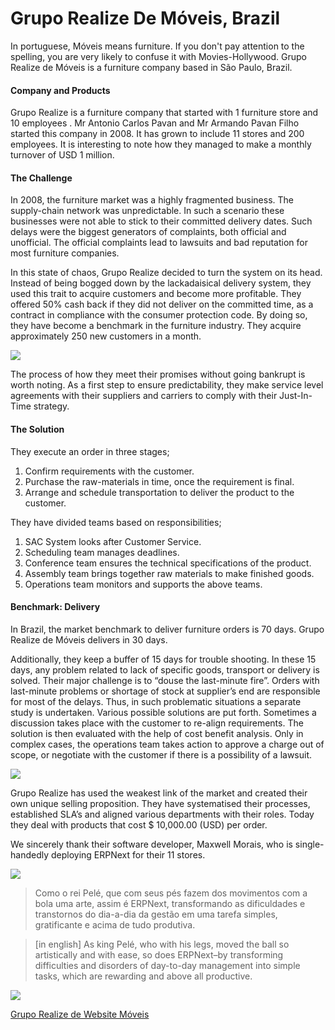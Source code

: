 # Grupo Realize De Móveis, Brazil

In portuguese, Móveis means furniture. If you don't pay attention to the
spelling, you are very likely to confuse it with Movies-Hollywood. Grupo
Realize de Móveis is a furniture company based in São Paulo, Brazil.

#### Company and Products

Grupo Realize is a furniture company that started with 1 furniture store and 10 employees . Mr Antonio Carlos Pavan and Mr Armando Pavan Filho started this company in 2008. It has grown to include 11 stores and 200 employees. It is interesting to note how they managed to make a monthly turnover of USD 1 million.

#### The Challenge

In 2008, the furniture market was a highly fragmented business. The
supply-chain network was unpredictable. In such a scenario these businesses
were not able to stick to their committed delivery dates. Such delays were the
biggest generators of complaints, both official and unofficial. The official
complaints lead to lawsuits and bad reputation for most furniture companies.

In this state of chaos, Grupo Realize decided to turn the system on its head.
Instead of being bogged down by the lackadaisical delivery system, they used
this trait to acquire customers and become more profitable. They offered 50%
cash back if they did not deliver on the committed time, as a contract in
compliance with the consumer protection code. By doing so, they have become a
benchmark in the furniture industry. They acquire approximately 250 new customers in a month.

![](http://frappe.io/files/grupo_kitchen.png)

The process of how they meet their promises without going bankrupt is worth
noting. As a first step to ensure predictability, they make service level
agreements with their suppliers and carriers to comply with their Just-In-Time
strategy.

#### The Solution

They execute an order in three stages;

1. Confirm requirements with the customer. 
1. Purchase the raw-materials in time, once the requirement is final.
1. Arrange and schedule transportation to deliver the product to the customer.

They have divided teams based on responsibilities;

  1. SAC System looks after Customer Service.
  2. Scheduling team manages deadlines.
  3. Conference team ensures the technical specifications of the product.
  4. Assembly team brings together raw materials to make finished goods.
  5. Operations team monitors and supports the above teams.

#### Benchmark: Delivery

In Brazil, the market benchmark to deliver furniture orders is 70 days. Grupo
Realize de Móveis delivers in 30 days.

Additionally, they keep a buffer of 15 days for trouble shooting. In these 15
days, any problem related to lack of specific goods, transport or delivery is
solved. Their major challenge is to “douse the last-minute fire”. Orders with
last-minute problems or shortage of stock at supplier’s end are responsible
for most of the delays. Thus, in such problematic situations a separate study
is undertaken. Various possible solutions are put forth. Sometimes a
discussion takes place with the customer to re-align requirements. The
solution is then evaluated with the help of cost benefit analysis. Only in
complex cases, the operations team takes action to approve a charge out of
scope, or negotiate with the customer if there is a possibility of a lawsuit.

![](http://frappe.io/files/grupo_room.jpg)

Grupo Realize has used the weakest link of the market and created their own
unique selling proposition. They have systematised their processes,
established SLA’s and aligned various departments with their roles. Today they
deal with products that cost $ 10,000.00 (USD) per order.

We sincerely thank their software developer, Maxwell Morais, who is single-
handedly deploying ERPNext for their 11 stores.

![](assets/erpnext_org/images/stories/max_morais.jpg)

> Como o rei Pelé, que com seus pés fazem dos movimentos com a bola uma arte,
assim é ERPNext, transformando as dificuldades e transtornos do dia-a-dia da
gestão em uma tarefa simples, gratificante e acima de tudo produtiva.


> [in english] As king Pelé, who with his legs, moved the ball so artistically
and with ease, so does ERPNext–by transforming difficulties and disorders of
day-to-day management into simple tasks, which are rewarding and above all
productive.

![](http://frappe.io/files/realize_logo.png)

[Grupo Realize de Website Móveis](http://www.gruporealizemoveis.com.br/)

